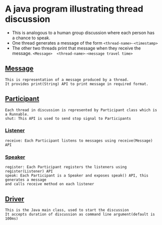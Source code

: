 # A java program illustrating thread discussion

- This is analogous to a human group discussion where each person has a chance
to speak.
- One thread generates a message of the form
	`<thread-name>-<timestamp>`
- The other two threads print that message when they receive the message.
	`<Message>	<thread-name>-<message travel time>`
	
## [Message](src/main/java/rk/multithread/Message.java)
	This is representation of a message produced by a thread.
	It provides print(String) API to print message in required format.
## [Participant](src/main/java/rk/multithread/Participant.java)
	Each thread in discussion is represented by Participant class which is a Runnable.
	shut: This API is used to send stop signal to Participants
### [Listener](src/main/java/rk/multithread/Listener.java)
	receive: Each Participant listens to messages using receive(Message) API
### [Speaker](src/main/java/rk/multithread/Speaker.java)
	register: Each Participant registers the listeners using register(Listener) API
	speak: Each Participant is a Speaker and exposes speak() API, this generates a message
	and calls receive method on each listener
## [Driver](src/main/java/rk/multithread/Driver.java)
	This is the Java main class, used to start the discussion
	It accepts duration of discussion as command line argument(default is 100ms)
	